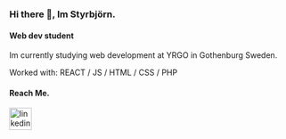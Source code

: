 ### Hi there 👋, Im Styrbjörn.
#### Web dev student
Im currently studying web development at YRGO in Gothenburg Sweden.

Worked with: REACT / JS / HTML / CSS / PHP 


#### Reach Me. 

[<img src='https://cdn.jsdelivr.net/npm/simple-icons@3.0.1/icons/linkedin.svg' alt='linkedin' height='40'>](https://www.linkedin.com/in/styrbjörn-nordberg-353699276/)  
